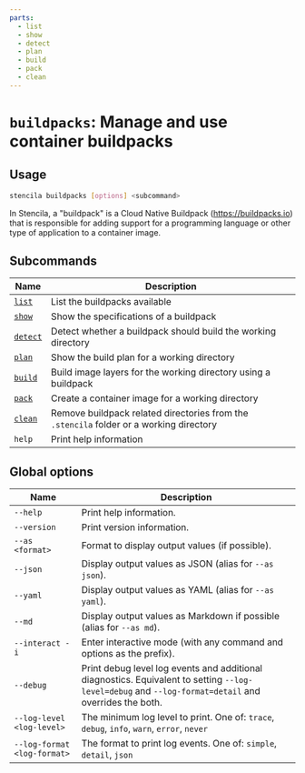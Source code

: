 ```yaml
---
parts:
  - list
  - show
  - detect
  - plan
  - build
  - pack
  - clean
---
```



<!-- Generated from doc comments in Rust. Do not edit. -->

# `buildpacks`: Manage and use container buildpacks

## Usage

```sh
stencila buildpacks [options] <subcommand>
```

In Stencila, a "buildpack" is a Cloud Native Buildpack (https://buildpacks.io) that is responsible for adding support for a programming language or other type of application to a container image.

## Subcommands

| Name | Description |
| --- | --- |
| [`list`](list.md) | List the buildpacks available |
| [`show`](show.md) | Show the specifications of a buildpack |
| [`detect`](detect.md) | Detect whether a buildpack should build the working directory |
| [`plan`](plan.md) | Show the build plan for a working directory |
| [`build`](build.md) | Build image layers for the working directory using a buildpack |
| [`pack`](pack.md) | Create a container image for a working directory |
| [`clean`](clean.md) | Remove buildpack related directories from the `.stencila` folder or a working directory |
| `help` | Print help information |



## Global options

| Name | Description |
| --- | --- |
| `--help` | Print help information. |
| `--version` | Print version information. |
| `--as <format>` | Format to display output values (if possible). |
| `--json` | Display output values as JSON (alias for `--as json`). |
| `--yaml` | Display output values as YAML (alias for `--as yaml`). |
| `--md` | Display output values as Markdown if possible (alias for `--as md`). |
| `--interact -i` | Enter interactive mode (with any command and options as the prefix). |
| `--debug` | Print debug level log events and additional diagnostics. Equivalent to setting `--log-level=debug` and `--log-format=detail` and overrides the both. |
| `--log-level <log-level>` | The minimum log level to print. One of: `trace`, `debug`, `info`, `warn`, `error`, `never` |
| `--log-format <log-format>` | The format to print log events. One of: `simple`, `detail`, `json` |
